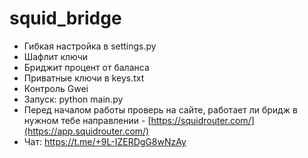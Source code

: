 # squid_bridge

- Гибкая настройка в settings.py 
- Шафлит ключи
- Бриджит процент от баланса
- Приватные ключи в keys.txt
- Контроль Gwei
- Запуск: python main.py
- Пeред началом работы проверь на сайте, работает ли бридж в нужном тебе направлении - [https://squidrouter.com/](https://app.squidrouter.com/)
- Чат: https://t.me/+9L-IZERDgG8wNzAy
